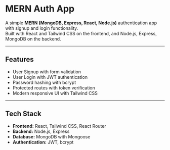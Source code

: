 # MERN Auth App

A simple **MERN (MongoDB, Express, React, Node.js)** authentication app with signup and login functionality.  
Built with React and Tailwind CSS on the frontend, and Node.js, Express, MongoDB on the backend.

---

## Features

- User Signup with form validation  
- User Login with JWT authentication  
- Password hashing with bcrypt  
- Protected routes with token verification  
- Modern responsive UI with Tailwind CSS  

---

## Tech Stack

- **Frontend:** React, Tailwind CSS, React Router  
- **Backend:** Node.js, Express  
- **Database:** MongoDB with Mongoose  
- **Authentication:** JWT, bcrypt  

 
 
